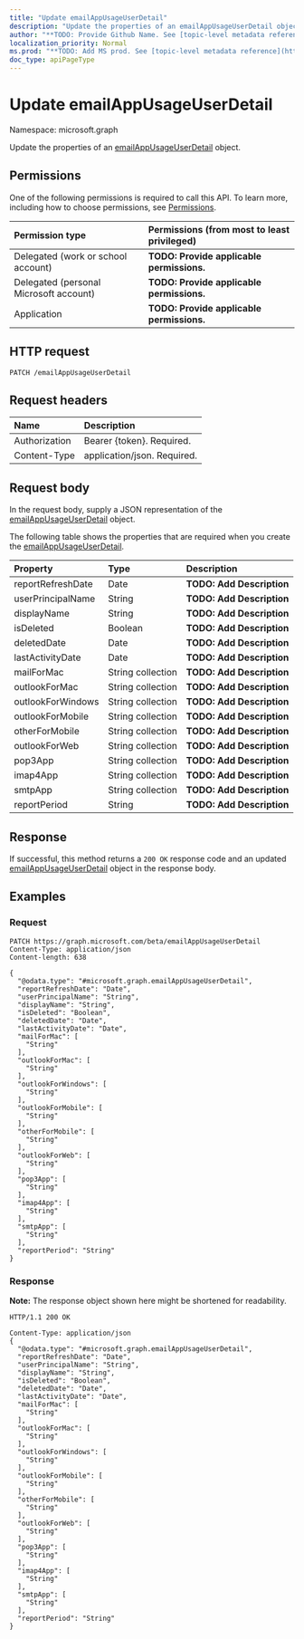 ```yaml
---
title: "Update emailAppUsageUserDetail"
description: "Update the properties of an emailAppUsageUserDetail object."
author: "**TODO: Provide Github Name. See [topic-level metadata reference](https://msgo.azurewebsites.net/add/document/guidelines/metadata.html#topic-level-metadata)**"
localization_priority: Normal
ms.prod: "**TODO: Add MS prod. See [topic-level metadata reference](https://msgo.azurewebsites.net/add/document/guidelines/metadata.html#topic-level-metadata)**"
doc_type: apiPageType
---
```


# Update emailAppUsageUserDetail
Namespace: microsoft.graph

Update the properties of an [emailAppUsageUserDetail](../resources/emailappusageuserdetail.md) object.

## Permissions
One of the following permissions is required to call this API. To learn more, including how to choose permissions, see [Permissions](/graph/permissions-reference).

|Permission type|Permissions (from most to least privileged)|
|:---|:---|
|Delegated (work or school account)|**TODO: Provide applicable permissions.**|
|Delegated (personal Microsoft account)|**TODO: Provide applicable permissions.**|
|Application|**TODO: Provide applicable permissions.**|

## HTTP request

<!-- {
  "blockType": "ignored"
}
-->
``` http
PATCH /emailAppUsageUserDetail
```

## Request headers
|Name|Description|
|:---|:---|
|Authorization|Bearer {token}. Required.|
|Content-Type|application/json. Required.|

## Request body
In the request body, supply a JSON representation of the [emailAppUsageUserDetail](../resources/emailappusageuserdetail.md) object.

The following table shows the properties that are required when you create the [emailAppUsageUserDetail](../resources/emailappusageuserdetail.md).

|Property|Type|Description|
|:---|:---|:---|
|reportRefreshDate|Date|**TODO: Add Description**|
|userPrincipalName|String|**TODO: Add Description**|
|displayName|String|**TODO: Add Description**|
|isDeleted|Boolean|**TODO: Add Description**|
|deletedDate|Date|**TODO: Add Description**|
|lastActivityDate|Date|**TODO: Add Description**|
|mailForMac|String collection|**TODO: Add Description**|
|outlookForMac|String collection|**TODO: Add Description**|
|outlookForWindows|String collection|**TODO: Add Description**|
|outlookForMobile|String collection|**TODO: Add Description**|
|otherForMobile|String collection|**TODO: Add Description**|
|outlookForWeb|String collection|**TODO: Add Description**|
|pop3App|String collection|**TODO: Add Description**|
|imap4App|String collection|**TODO: Add Description**|
|smtpApp|String collection|**TODO: Add Description**|
|reportPeriod|String|**TODO: Add Description**|



## Response

If successful, this method returns a `200 OK` response code and an updated [emailAppUsageUserDetail](../resources/emailappusageuserdetail.md) object in the response body.

## Examples

### Request
<!-- {
  "blockType": "request",
  "name": "update_emailappusageuserdetail"
}
-->
``` http
PATCH https://graph.microsoft.com/beta/emailAppUsageUserDetail
Content-Type: application/json
Content-length: 638

{
  "@odata.type": "#microsoft.graph.emailAppUsageUserDetail",
  "reportRefreshDate": "Date",
  "userPrincipalName": "String",
  "displayName": "String",
  "isDeleted": "Boolean",
  "deletedDate": "Date",
  "lastActivityDate": "Date",
  "mailForMac": [
    "String"
  ],
  "outlookForMac": [
    "String"
  ],
  "outlookForWindows": [
    "String"
  ],
  "outlookForMobile": [
    "String"
  ],
  "otherForMobile": [
    "String"
  ],
  "outlookForWeb": [
    "String"
  ],
  "pop3App": [
    "String"
  ],
  "imap4App": [
    "String"
  ],
  "smtpApp": [
    "String"
  ],
  "reportPeriod": "String"
}
```


### Response
**Note:** The response object shown here might be shortened for readability.
<!-- {
  "blockType": "response",
  "truncated": true
}
-->
``` http
HTTP/1.1 200 OK

Content-Type: application/json
{
  "@odata.type": "#microsoft.graph.emailAppUsageUserDetail",
  "reportRefreshDate": "Date",
  "userPrincipalName": "String",
  "displayName": "String",
  "isDeleted": "Boolean",
  "deletedDate": "Date",
  "lastActivityDate": "Date",
  "mailForMac": [
    "String"
  ],
  "outlookForMac": [
    "String"
  ],
  "outlookForWindows": [
    "String"
  ],
  "outlookForMobile": [
    "String"
  ],
  "otherForMobile": [
    "String"
  ],
  "outlookForWeb": [
    "String"
  ],
  "pop3App": [
    "String"
  ],
  "imap4App": [
    "String"
  ],
  "smtpApp": [
    "String"
  ],
  "reportPeriod": "String"
}
```

